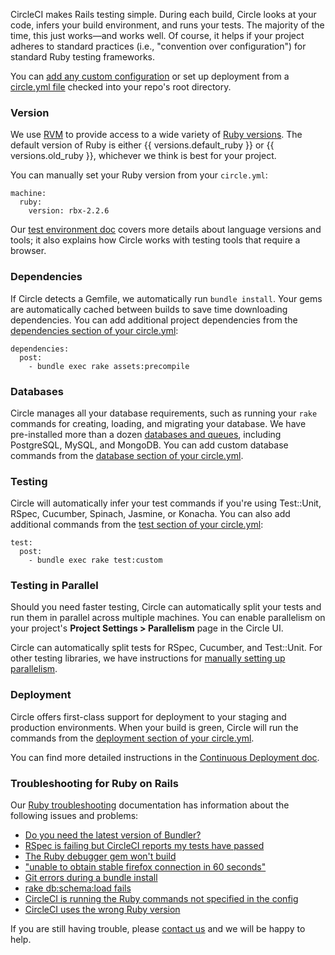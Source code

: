 <!--

title: Continuous Integration and Continuous Deployment with Ruby/Rails
short_title: Ruby/Rails
last_updated: March 12, 2014

-->

CircleCI makes Rails testing simple. During each build, Circle looks at your code,
infers your build environment, and runs your tests.
The majority of the time, this just works&mdash;and works well.
Of course, it helps if your project adheres to standard practices
(i.e., "convention over configuration") for standard Ruby testing frameworks.

You can [add any custom configuration](/docs/configuration)
or set up deployment from a [circle.yml file](/docs/config-sample)
checked into your repo's root directory.

### Version

We use [RVM](https://rvm.io/) to provide access to a wide variety of
[Ruby versions](/docs/environment#languages).
The default version of Ruby is either
{{ versions.default_ruby }} or {{ versions.old_ruby }},
whichever we think is best for your project.

You can manually set your Ruby version from your `circle.yml`:

```
machine:
  ruby:
    version: rbx-2.2.6
```

Our [test environment doc](/docs/environment)
covers more details about language versions and tools; it also explains how Circle
works with testing tools that require a browser.

### Dependencies

If Circle detects a Gemfile, we automatically run `bundle install`. Your
gems are automatically cached between builds to save time downloading dependencies.
You can add additional project dependencies from the
[dependencies section of your circle.yml](/docs/configuration#dependencies):

```
dependencies:
  post:
    - bundle exec rake assets:precompile
```

### Databases

Circle manages all your database requirements,
such as running your `rake` commands for creating, loading,
and migrating your database.
We have pre-installed more than a dozen
[databases and queues](/docs/environment#databases),
including PostgreSQL, MySQL, and MongoDB.
You can add custom database commands from the
[database section of your circle.yml](/docs/configuration#database).

### Testing

Circle will automatically infer your test commands if you're
using Test::Unit, RSpec, Cucumber, Spinach, Jasmine, or Konacha.
You can also add additional commands from the
[test section of your circle.yml](/docs/configuration#test):

```
test:
  post:
    - bundle exec rake test:custom
```

### Testing in Parallel

Should you need faster testing, Circle can automatically split your
tests and run them in parallel across multiple machines.
You can enable parallelism on your project's **Project Settings > Parallelism**
page in the Circle UI.

Circle can automatically split tests for RSpec, Cucumber, and Test::Unit.
For other testing libraries, we have instructions for [manually setting up parallelism](/docs/parallel-manual-setup).

### Deployment

Circle offers first-class support for deployment to your staging and production environments.
When your build is green, Circle will run the commands from the
[deployment section of your circle.yml](/docs/configuration#deployment).

You can find more detailed instructions in the
[Continuous Deployment doc](/docs/introduction-to-continuous-deployment).

### Troubleshooting for Ruby on Rails

Our [Ruby troubleshooting](/docs/troubleshooting-ruby)
documentation has information about the following issues and problems:

*   [Do you need the latest version of Bundler?](/docs/bundler-latest)
*   [RSpec is failing but CircleCI reports my tests have passed](/docs/rspec-wrong-exit-code)
*   [The Ruby debugger gem won't build](/docs/ruby-debugger-problems)
*   ["unable to obtain stable firefox connection in 60 seconds"](/docs/capybara-timeout)
*   [Git errors during a bundle install](/docs/git-bundle-install)
*   [rake db:schema:load fails](/docs/ruby-exception-during-schema-load)
*   [CircleCI is running the Ruby commands not specified in the config](/docs/not-specified-ruby-commands)
*   [CircleCI uses the wrong Ruby
    version](/docs/not-recognized-ruby-version)

If you are still having trouble, please [contact us](mailto:sayhi@circleci.com)
and we will be happy to help.
